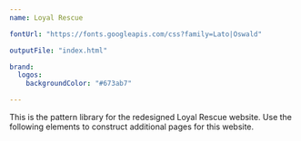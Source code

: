 ```yaml
---
name: Loyal Rescue

fontUrl: "https://fonts.googleapis.com/css?family=Lato|Oswald"

outputFile: "index.html"

brand:
  logos:
    backgroundColor: "#673ab7"

---
```


This is the pattern library for the redesigned Loyal Rescue website. Use the following elements to construct additional pages for this website.
